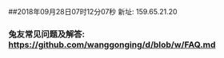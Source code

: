 ##2018年09月28日07时12分07秒 新址: 159.65.21.20
### 兔友常见问题及解答: https://github.com/wanggonging/d/blob/w/FAQ.md
